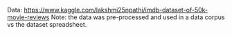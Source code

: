 
Data: https://www.kaggle.com/lakshmi25npathi/imdb-dataset-of-50k-movie-reviews
Note: the data was pre-processed and used in a data corpus vs the dataset spreadsheet.
